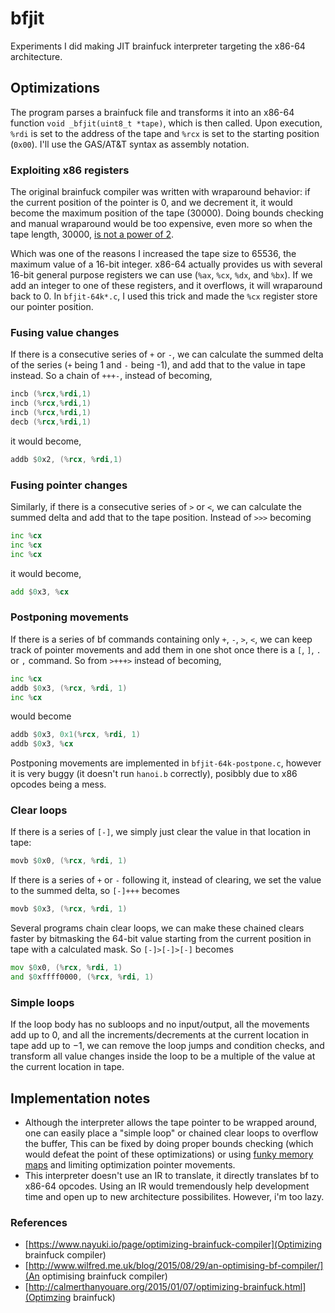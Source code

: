# bfjit

Experiments I did making JIT brainfuck interpreter targeting the x86-64 architecture.

## Optimizations

The program parses a brainfuck file and transforms it into an x86-64 function `void _bfjit(uint8_t *tape)`, which is then called. Upon execution, `%rdi` is set to the address of the tape and `%rcx` is set to the starting position (`0x00`). I'll use the GAS/AT&T syntax as assembly notation.

### Exploiting x86 registers

The original brainfuck compiler was written with wraparound behavior: if the current position of the pointer is 0, and we decrement it, it would become the maximum position of the tape (30000). Doing bounds checking and manual wraparound would be too expensive, even more so when the tape length, 30000, [is not a power of 2](https://stackoverflow.com/questions/11040646/faster-modulus-in-c-c).

Which was one of the reasons I increased the tape size to 65536, the maximum value of a 16-bit integer. x86-64 actually provides us with several 16-bit general purpose registers we can use (`%ax`, `%cx`, `%dx`, and `%bx`). If we add an integer to one of these registers, and it overflows, it will wraparound back to 0. In `bfjit-64k*.c`, I used this trick and made the `%cx` register store our pointer position.

### Fusing value changes

If there is a consecutive series of `+` or `-`, we can calculate the summed delta of the series (`+` being 1 and `-` being -1), and add that to the value in tape instead. So a chain of `+++-`, instead of becoming,

```asm
incb (%rcx,%rdi,1)
incb (%rcx,%rdi,1)
incb (%rcx,%rdi,1)
decb (%rcx,%rdi,1)
```

it would become,

```asm
addb $0x2, (%rcx, %rdi,1)
```

### Fusing pointer changes

Similarly, if there is a consecutive series of `>` or `<`, we can calculate the summed delta and add that to the tape position. Instead of `>>>` becoming

```asm
inc %cx
inc %cx
inc %cx
```

it would become,

```asm
add $0x3, %cx
```

### Postponing movements

If there is a series of bf commands containing only `+`, `-`, `>`, `<`, we can keep track of pointer movements and add them in one shot once there is a `[`, `]`, `.` or `,` command. So from `>+++>` instead of becoming,

```asm
inc %cx
addb $0x3, (%rcx, %rdi, 1)
inc %cx
```

would become

```asm
addb $0x3, 0x1(%rcx, %rdi, 1)
addb $0x3, %cx
```

Postponing movements are implemented in `bfjit-64k-postpone.c`, however it is very buggy (it doesn't run `hanoi.b` correctly), posibbly due to x86 opcodes being a mess.

### Clear loops

If there is a series of `[-]`, we simply just clear the value in that location in tape:

```asm
movb $0x0, (%rcx, %rdi, 1)
```

If there is a series of `+` or `-` following it, instead of clearing, we set the value to the summed delta, so `[-]+++` becomes

```asm
movb $0x3, (%rcx, %rdi, 1)
```

Several programs chain clear loops, we can make these chained clears faster by bitmasking the 64-bit value starting from the current position in tape with a calculated mask. So `[-]>[-]>[-]` becomes

```asm
mov $0x0, (%rcx, %rdi, 1)
and $0xffff0000, (%rcx, %rdi, 1)
```

### Simple loops

If the loop body has no subloops and no input/output, all the movements add up to 0, and all the increments/decrements at the current location in tape add up to −1, we can remove the loop jumps and condition checks, and transform all value changes inside the loop to be a multiple of the value at the current location in tape.


## Implementation notes

* Although the interpreter allows the tape pointer to be wrapped around, one can easily place a "simple loop" or chained clear loops to overflow the buffer, This can be fixed by doing proper bounds checking (which would defeat the point of these optimizations) or using [funky memory maps](https://nullprogram.com/blog/2016/04/10/) and limiting optimization pointer movements.
* This interpreter doesn't use an IR to translate, it directly translates bf to x86-64 opcodes. Using an IR would tremendously help development time and open up to new architecture possibilites. However, i'm too lazy.

### References

* [https://www.nayuki.io/page/optimizing-brainfuck-compiler](Optimizing brainfuck compiler)
* [http://www.wilfred.me.uk/blog/2015/08/29/an-optimising-bf-compiler/](An optimising brainfuck compiler)
* [http://calmerthanyouare.org/2015/01/07/optimizing-brainfuck.html](Optimzing brainfuck)
